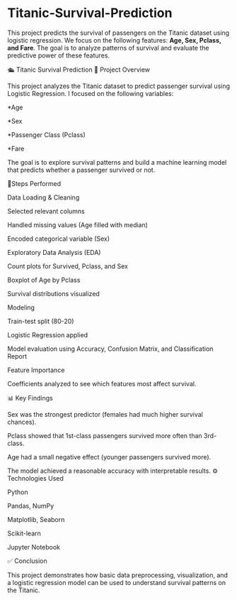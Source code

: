 # Titanic-Survival-Prediction
  This project predicts the survival of passengers on the Titanic dataset using logistic regression.   We focus on the following features: **Age, Sex, Pclass, and Fare**.   The goal is to analyze patterns of survival and evaluate the predictive power of these features.
  
🛳️ Titanic Survival Prediction
📌 Project Overview

This project analyzes the Titanic dataset to predict passenger survival using Logistic Regression.
I focused on the following variables:

*Age

*Sex

*Passenger Class (Pclass)

*Fare

The goal is to explore survival patterns and build a machine learning model that predicts whether a passenger survived or not.

🔎Steps Performed

Data Loading & Cleaning

Selected relevant columns

Handled missing values (Age filled with median)

Encoded categorical variable (Sex)

Exploratory Data Analysis (EDA)

Count plots for Survived, Pclass, and Sex

Boxplot of Age by Pclass

Survival distributions visualized

Modeling

Train-test split (80-20)

Logistic Regression applied

Model evaluation using Accuracy, Confusion Matrix, and Classification Report

Feature Importance

Coefficients analyzed to see which features most affect survival.

📊 Key Findings

Sex was the strongest predictor (females had much higher survival chances).

Pclass showed that 1st-class passengers survived more often than 3rd-class.

Age had a small negative effect (younger passengers survived more).

The model achieved a reasonable accuracy with interpretable results.
⚙️ Technologies Used

Python

Pandas, NumPy

Matplotlib, Seaborn

Scikit-learn

Jupyter Notebook

✅ Conclusion

This project demonstrates how basic data preprocessing, visualization, and a logistic regression model can be used to understand survival patterns on the Titanic.
